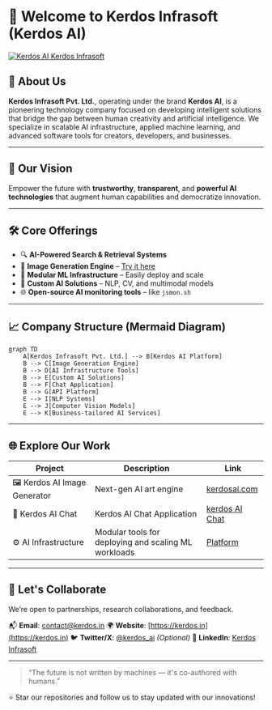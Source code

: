 # 👋 Welcome to Kerdos Infrasoft (Kerdos AI)

<a href="https://ibb.co/Xx056FRw"><img src="https://i.ibb.co/Xx056FRw/Chat-GPT-Image-Apr-8-2025-08-26-35-PM.png" alt="Kerdos AI Kerdos Infrasoft" border="0"></a>

## 🧠 About Us

**Kerdos Infrasoft Pvt. Ltd.**, operating under the brand **Kerdos AI**, is a pioneering technology company focused on developing intelligent solutions that bridge the gap between human creativity and artificial intelligence. We specialize in scalable AI infrastructure, applied machine learning, and advanced software tools for creators, developers, and businesses.

---

## 🚀 Our Vision

Empower the future with **trustworthy**, **transparent**, and **powerful AI technologies** that augment human capabilities and democratize innovation.

---

## 🛠️ Core Offerings

- 🔍 **AI-Powered Search & Retrieval Systems**
- 🎨 **Image Generation Engine** – [Try it here](https://kerdosai.com)
- 🧩 **Modular ML Infrastructure** – Easily deploy and scale
- 🧠 **Custom AI Solutions** – NLP, CV, and multimodal models
- 🌐 **Open-source AI monitoring tools** – like `jsmon.sh`

---

## 📈 Company Structure (Mermaid Diagram)

```mermaid
graph TD
    A[Kerdos Infrasoft Pvt. Ltd.] --> B[Kerdos AI Platform]
    B --> C[Image Generation Engine]
    B --> D[AI Infrastructure Tools]
    B --> E[Custom AI Solutions]
    B --> F[Chat Application]
    B --> G[API Platform]
    E --> I[NLP Systems]
    E --> J[Computer Vision Models]
    E --> K[Business-tailored AI Services]
````

---

## 🌐 Explore Our Work

| Project                       | Description                                          | Link                                            |
| ----------------------------- | ---------------------------------------------------- | ----------------------------------------------- |
| 🖼️ Kerdos AI Image Generator | Next-gen AI art engine                               | [kerdosai.com](https://kerdosai.com)            |
| 🧪 Kerdos AI Chat                   | Kerdos AI Chat Application               | [kerdos AI Chat](https://kerdos.xyz) |
| ⚙️ AI Infrastructure          | Modular tools for deploying and scaling ML workloads | [Platform](https://platform.kerdos.in)                                     |

---

## 🤝 Let's Collaborate

We’re open to partnerships, research collaborations, and feedback.

📬 **Email**: [contact@kerdos.in](mailto:contact@kerdos.in)
🌍 **Website**: [https://kerdos.in](https://kerdos.in)
🐦 **Twitter/X**: [@kerdos\_ai](https://twitter.com/kerdosdotio) *(Optional)*
🔗 **LinkedIn**: [Kerdos Infrasoft](https://www.linkedin.com/company/kerdosdotio)

---

> “The future is not written by machines — it's co-authored with humans.”

⭐ Star our repositories and follow us to stay updated with our innovations!
